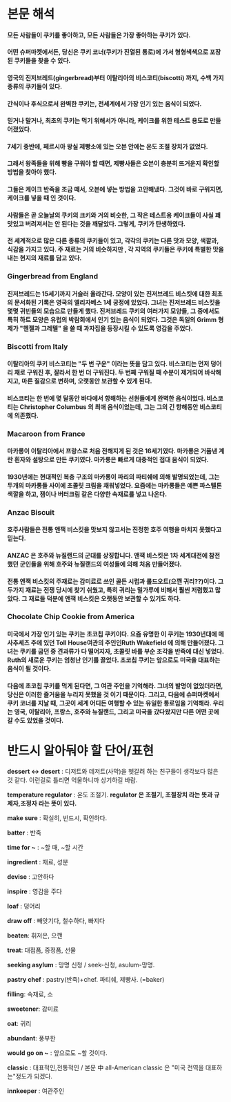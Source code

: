 # 본문 해석

#### 모든 사람들이 쿠키를 좋아하고, 모든 사람들은 가장 좋아하는 쿠키가 있다.

#### 어떤 슈퍼마켓에서든, 당신은 쿠키 코너(쿠키가 진열된 통로)에 가서 형형색색으로 포장된 쿠키들을 찾을 수 있다.

#### 영국의 진저브레드(gingerbread)부터 이탈리아의 비스코티(biscotti) 까지, 수백 가지 종류의 쿠키들이 있다.

#### 간식이나 후식으로서 완벽한 쿠키는, 전세계에서 가장 인기 있는 음식이 되었다.

#### 믿거나 말거나, 최초의 쿠키는 먹기 위해서가 아니라, 케이크를 위한 테스트 용도로 만들어졌었다.

#### 7세기 중반에, 페르시아 왕실 제빵소에 있는 오븐 안에는 온도 조절 장치가 없었다.

#### 그래서 왕족들을 위해 빵을 구워야 할 때면, 제빵사들은 오븐이 충분히 뜨거운지 확인할 방법을 찾아야 했다.

#### 그들은 케이크 반죽을 조금 떼서, 오븐에 넣는 방법을 고안해냈다. 그것이 바로 구워지면, 케이크를 넣을 때 인 것이다.

#### 사람들은 곧 오늘날의 쿠키의 크키와 거의 비슷한, 그 작은 테스트용 케이크들이 사실 꽤 맛있고 버려져서는 안 된다는 것을 깨달았다. 그렇게, 쿠키가 탄생하였다.

#### 전 세계적으로 많은 다른 종류의 쿠키들이 있고, 각각의 쿠키는 다른 맛과 모양, 색깔과, 식감을 가지고 있다. 주 재료는 거의 비슷하지만 , 각 지역의 쿠키들은 쿠키에 특별한 맛을 내는 현지의 재료를 담고 있다.

### Gingerbread from England

#### 진저브레드는 15세기까지 거슬러 올라간다. 모양이 있는 진저브레드 비스킷에 대한 최초의 문서화된 기록은 영국의 엘리자베스 1세 궁정에 있었다. 그녀는 진저브레드 비스킷을 몇몇 귀빈들의 모습으로 만들게 했다. 진저브레드 쿠키의 여러가지 모양들, 그 중에서도 특히 하트 모양은 유럽의 박람회에서 인기 있는 음식이 되었다. 그것은 독일의 Grimm 형제가 "헨젤과 그레텔" 을 쓸 때 과자집을 등장시킬 수 있도록 영감을 주었다.

### Biscotti from Italy

#### 이탈리아의 쿠키 비스코티는 "두 번 구운" 이라는 뜻을 담고 있다. 비스코티는 먼저 덩어리 채로 구워진 후, 잘라서 한 번 더 구워진다. 두 번째 구워질 때 수분이 제거되어 바삭해지고, 마른 질감으로 변하며, 오랫동안 보관할 수 있게 된다.

#### 비스코티는 한 번에 몇 달동안 바다에서 항해하는 선원들에게 완벽한 음식이었다. 비스코티는 Christopher Columbus 의 최애 음식이었는데, 그는 그의 긴 항해동안 비스코티에 의존했다.

### Macaroon from France

#### 마카롱이 이탈리아에서 프랑스로 처음 전해지게 된 것은 16세기였다. 마카롱은 거품낸 계란 흰자와 설탕으로 만든 쿠키였다. 마카롱은 빠르게 대중적인 접대 음식이 되었다.

#### 1930년에는 현대적인 복층 구조의 마카롱이 파리의 파티쉐에 의해 발명되었는데, 그는 두개의 마카롱들 사이에 초콜릿 크림을 채워넣었다. 요즘에는 마카롱들은 예쁜 파스텔톤 색깔을 하고, 잼이나 버터크림 같은 다양한 속재료를 넣고 나온다.

### Anzac Biscuit

#### 호주사람들은 전통 앤잭 비스킷을 맛보지 않고서는 진정한 호주 여행을 마치지 못했다고 믿는다.

#### ANZAC 은 호주와 뉴질랜드의 군대를 상징합니다. 앤잭 비스킷은 1차 세계대전에 참전했던 군인들을 위해 호주와 뉴질랜드의 여성들에 의해 처음 만들어졌다.

#### 전통 앤잭 비스킷의 주재료는 감미료로 쓰인 골든 시럽과 롤드오트(으깬 귀리??)이다. 그 두가지 재료는 전쟁 당시에 찾기 쉬웠고, 특히 귀리는 밀가루에 비해서 훨씬 저렴했고 많았다. 그 재료들 덕분에 앤잭 비스킷은 오랫동안 보관할 수 있기도 하다.

### Chocolate Chip Cookie from America

#### 미국에서 가장 인기 있는 쿠키는 초코칩 쿠키이다. 요즘 유명한 이 쿠키는 1930년대에 메사추세츠 주에 있던 Toll House여관의 주인인Ruth Wakefield 에 의해 만들어졌다. 그녀는 쿠키를 굽던 중 견과류가 다 떨어지자, 초콜릿 바를 부순 조각을 반죽에 대신 넣었다. Ruth의 새로운 쿠키는 엄청난 인기를 끌었다. 초코칩 쿠키는 앞으로도 미국을 대표하는 음식이 될 것이다.

#### 다음에 초코칩 쿠키를 먹게 된다면, 그 여관 주인을 기억해라. 그녀의 발명이 없었더라면, 당신은 이러한 즐거움을 누리지 못했을 것 이기 때문이다. 그리고, 다음에 슈퍼마켓에서 쿠키 코너를 지날 때, 그곳이 세계 어디든 여행할 수 있는 유일한 통로임을 기억해라. 우리는 영국, 이탈리아, 프랑스, 호주와 뉴질랜드, 그리고 미국을 갔다왔지만 다른 어떤 곳에 갈 수도 있었을 것이다.

# 반드시 알아둬야 할 단어/표현

**dessert <-> desert** : 디저트와 데저트(사막)을 헷갈려 하는 친구들이 생각보다 많은 것 같다. 이런걸로 틀리면 억울하니까 상기하길 바람. 

**temperature regulator** : 온도 조절기. **regulator 은 조절기, 조절장치 라는 뜻과 규제자,조정자 라는 뜻이 있다.**

**make sure** : 확실히, 반드시, 확인하다.

**batter** : 반죽

**time for ~** : ~할 때, ~할 시간

**ingredient** : 재료, 성분

**devise** : 고안하다

**inspire** : 영감을 주다 

**loaf** : 덩어리 

**draw off** : 빼앗기다, 철수하다, 빠지다

**beaten**: 휘저은, 으깬

**treat**: 대접품, 증정품, 선물

**seeking asylum** : 망명 신청 / seek-신청, asulum-망명.

**pastry chef** : pastry(반죽)+chef. 파티쉐, 제빵사. (=baker)

**filling**: 속재료, 소

**sweetener**: 감미료 

**oat**: 귀리

**abundant**: 풍부한

**would go on ~** : 앞으로도 ~할 것이다.

**classic** : 대표적인,전통적인 / 본문 中 all-American classic 은 "미국 전역을 대표하는"정도가 되겠다.

**innkeeper** : 여관주인

